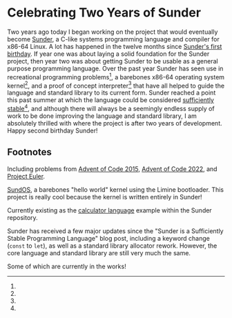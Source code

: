 Celebrating Two Years of Sunder
==============================

Two years ago today I began working on the project that would eventually become
[Sunder](https://github.com/ashn-dot-dev/sunder), a C-like systems programming
language and compiler for x86-64 Linux. A lot has happened in the twelve months
since
[Sunder's first birthday](/blog/2022-02-19-celebrating-one-year-of-sunder.html).
If year one was about laying a solid foundation for the Sunder project, then
year two was about getting Sunder to be usable as a general purpose programming
language. Over the past year Sunder has seen use in recreational programming
problems[^1], a barebones x86-64 operating system kernel[^2], and a proof of
concept interpreter[^3] that have all helped to guide the language and standard
library to its current form. Sunder reached a point this past summer at which
the language could be considered
[sufficiently stable](/blog/2022-07-14-sunder-is-a-sufficiently-stable-programming-language.html)[^4],
and although there will always be a seemingly endless supply of work to be done
improving the language and standard library, I am absolutely thrilled with
where the project is after two years of development. Happy second birthday
Sunder!

## Footnotes
[^1]:
Including problems from
[Advent of Code 2015](https://github.com/ashn-dot-dev/scratch/tree/main/advent-of-code-2015),
[Advent of Code 2022](https://github.com/ashn-dot-dev/scratch/tree/main/advent-of-code-2022),
and
[Project Euler](https://github.com/ashn-dot-dev/scratch/tree/main/project-euler).

[^2]:
[SundOS](https://github.com/ashn-dot-dev/sundos), a barebones "hello world"
kernel using the Limine bootloader. This project is really cool because the
kernel is written entirely in Sunder!

[^3]:
Currently existing as the
[calculator language](https://github.com/ashn-dot-dev/sunder/blob/2023.02.19/examples/big-integer-calculator.sunder)
example within the Sunder repository.

[^4]:
Sunder has received a few major updates since the "Sunder is a Sufficiently
Stable Programming Language" blog post, including a keyword change (`const` to
`let`), as well as a standard library allocator rework. However, the core
language and standard library are still very much the same.

[^5]:
Some of which are currently in the works!

